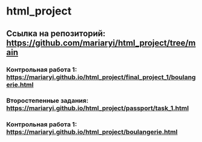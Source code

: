 # html_project
## Ссылка на репозиторий: https://github.com/mariaryi/html_project/tree/main
### Контрольная работа 1: https://mariaryi.github.io/html_project/final_project_1/boulangerie.html
### Второстепенные задания: https://mariaryi.github.io/html_project/passport/task_1.html
### Контрольная работа 1: https://mariaryi.github.io/html_project/boulangerie.html
